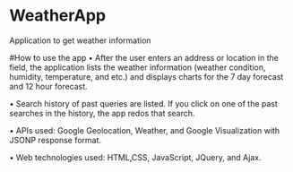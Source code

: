 # WeatherApp
Application to get weather information

#How to use the app
•	After the user enters an address or location in the field, the application  lists the weather information (weather condition, humidity, temperature, and etc.) and displays charts for the 7 day forecast and 12 hour forecast.

•	Search history of past queries are listed. If you click on one of the past searches in the history, the app redos that search.

•	APIs used: Google Geolocation, Weather, and Google Visualization with JSONP response format.

•	Web technologies used: HTML,CSS, JavaScript, JQuery, and Ajax. 

